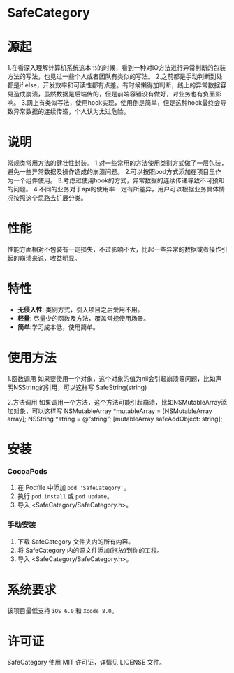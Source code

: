 SafeCategory
==============

源起
==============

1.在看深入理解计算机系统这本书的时候，看到一种对IO方法进行异常判断的包装方法的写法，也见过一些个人或者团队有类似的写法。
2.之前都是手动判断到处都是if else，开发效率和可读性都有点差。有时候懒得加判断，线上的异常数据容易造成崩溃，虽然数据是后端传的，但是前端容错没有做好，对业务也有负面影响。
3.网上有类似写法，使用hook实现，使用倒是简单，但是这种hook最终会导致异常数据的连续传递，个人认为太过危险。

说明
==============

常规类常用方法的健壮性封装。
1.对一些常用的方法使用类别方式做了一层包装，避免一些异常数据及操作造成的崩溃问题。 
2.可以按照pod方式添加在项目里作为一个组件使用。
3.考虑过使用hook的方式，异常数据的连续传递导致不可预知的问题。
4.不同的业务对于api的使用率一定有所差异，用户可以根据业务具体情况按照这个思路去扩展分类。

性能
==============
性能方面相对不包装有一定损失，不过影响不大，比起一些异常的数据或者操作引起的崩溃来说，收益明显。

特性
==============
- **无侵入性**: 类别方式，引入项目之后爱用不用。
- **轻量**: 尽量少的函数及方法，覆盖常规使用场景。
- **简单**:学习成本低，使用简单。


使用方法
==============
1.函数调用 
如果要使用一个对象，这个对象的值为nil会引起崩溃等问题，比如声明NSString的引用，可以这样写
SafeString(string)                                 

2.方法调用
如果调用一个方法，这个方法可能引起崩溃，比如NSMutableArray添加对象，可以这样写
NSMutableArray *mutableArray = [NSMutableArray array];
NSString *string = @“string”;
[mutableArray safeAddObject: string];

安装
==============

### CocoaPods

1. 在 Podfile 中添加 `pod 'SafeCategory'`。
2. 执行 `pod install` 或 `pod update`。
3. 导入 \<SafeCategory/SafeCategory.h\>。

### 手动安装

1. 下载 SafeCategory 文件夹内的所有内容。
2. 将 SafeCategory 内的源文件添加(拖放)到你的工程。
3. 导入 \<SafeCategory/SafeCategory.h\>。

系统要求
==============
该项目最低支持 `iOS 6.0` 和 `Xcode 8.0`。

许可证
==============
SafeCategory 使用 MIT 许可证，详情见 LICENSE 文件。

